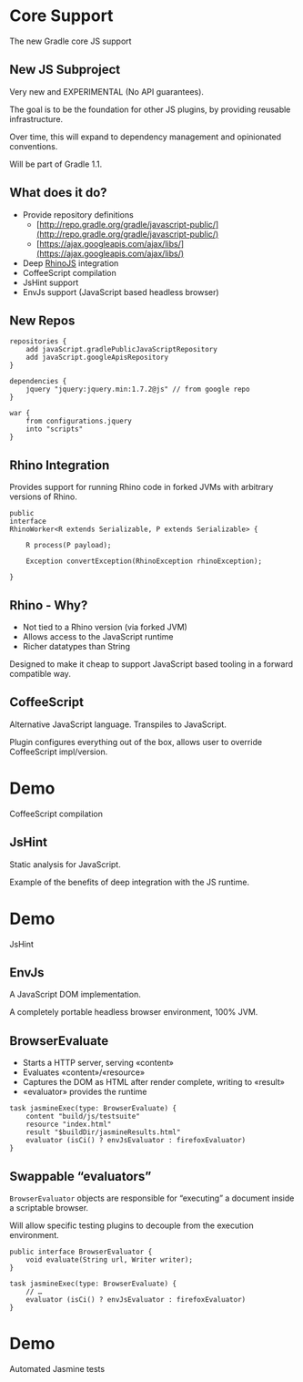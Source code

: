 # Core Support

The new Gradle core JS support

## New JS Subproject

Very new and EXPERIMENTAL (No API guarantees).

The goal is to be the foundation for other JS plugins, by providing reusable infrastructure.

Over time, this will expand to dependency management and opinionated conventions.

Will be part of Gradle 1.1.

## What does it do?

* Provide repository definitions
    * [http://repo.gradle.org/gradle/javascript-public/](http://repo.gradle.org/gradle/javascript-public/)
    * [https://ajax.googleapis.com/ajax/libs/](https://ajax.googleapis.com/ajax/libs/)
* Deep [RhinoJS](http://www.mozilla.org/rhino/) integration
* CoffeeScript compilation
* JsHint support
* EnvJs support (JavaScript based headless browser)

## New Repos

    repositories {
        add javaScript.gradlePublicJavaScriptRepository
        add javaScript.googleApisRepository
    }
    
    dependencies {
        jquery "jquery:jquery.min:1.7.2@js" // from google repo
    }
    
    war {
        from configurations.jquery
        into "scripts"
    }

## Rhino Integration

Provides support for running Rhino code in forked JVMs with arbitrary versions of Rhino.

    public 
    interface 
    RhinoWorker<R extends Serializable, P extends Serializable> {

        R process(P payload);

        Exception convertException(RhinoException rhinoException);

    }

## Rhino - Why?

* Not tied to a Rhino version (via forked JVM)
* Allows access to the JavaScript runtime
* Richer datatypes than String

Designed to make it cheap to support JavaScript based tooling in a forward compatible way.

## CoffeeScript

Alternative JavaScript language. Transpiles to JavaScript.

Plugin configures everything out of the box, allows user to override CoffeeScript impl/version.

# Demo

CoffeeScript compilation

## JsHint

Static analysis for JavaScript.

Example of the benefits of deep integration with the JS runtime.

# Demo

JsHint

## EnvJs

A JavaScript DOM implementation.

A completely portable headless browser environment, 100% JVM.

## BrowserEvaluate

* Starts a HTTP server, serving «content»
* Evaluates «content»/«resource»
* Captures the DOM as HTML after render complete, writing to «result»
* «evaluator» provides the runtime

<!-- -->

    task jasmineExec(type: BrowserEvaluate) {
        content "build/js/testsuite"
        resource "index.html"
        result "$buildDir/jasmineResults.html"
        evaluator (isCi() ? envJsEvaluator : firefoxEvaluator)
    }

## Swappable “evaluators”

`BrowserEvaluator` objects are responsible for “executing” a document inside a scriptable browser. 

Will allow specific testing plugins to decouple from the execution environment.

    public interface BrowserEvaluator {
        void evaluate(String url, Writer writer);
    }
    
    task jasmineExec(type: BrowserEvaluate) {
        // …
        evaluator (isCi() ? envJsEvaluator : firefoxEvaluator)
    }

# Demo

Automated Jasmine tests